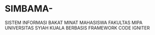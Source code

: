 # SIMBAMA-
SISTEM INFORMASI BAKAT MINAT MAHASISWA FAKULTAS MIPA UNIVERSITAS SYIAH KUALA BERBASIS FRAMEWORK CODE IGNITER
